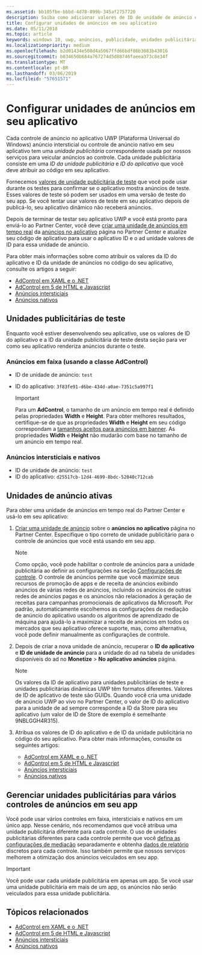 ```yaml
---
ms.assetid: bb105fbe-bbbd-4d78-899b-345af2757720
description: Saiba como adicionar valores de ID de unidade de anúncio e de ID de aplicativo do Partner Center ao seu aplicativo antes de enviar seu aplicativo para a Store.
title: Configurar unidades de anúncios em seu aplicativo
ms.date: 05/11/2018
ms.topic: article
keywords: windows 10, uwp, anúncios, publicidade, unidades publicitária, testes
ms.localizationpriority: medium
ms.openlocfilehash: b2d01434e508d4a5067ffd66bdf86b3083b43016
ms.sourcegitcommit: b034650b684a767274d5d88746faeea373c8e34f
ms.translationtype: MT
ms.contentlocale: pt-BR
ms.lasthandoff: 03/06/2019
ms.locfileid: "57651571"
---
```

# <a name="set-up-ad-units-in-your-app"></a>Configurar unidades de anúncios em seu aplicativo

Cada controle de anúncio no aplicativo UWP (Plataforma Universal do Windows) anúncio intersticial ou controle de anúncio nativo em seu aplicativo tem uma *unidade publicitária* correspondente usada por nossos serviços para veicular anúncios ao controle. Cada unidade publicitária consiste em uma *ID da unidade publicitária* e *ID do aplicativo* que você deve atribuir ao código em seu aplicativo.

Fornecemos [valores de unidade publicitária de teste](#test-ad-units) que você pode usar durante os testes para confirmar se o aplicativo mostra anúncios de teste. Esses valores de teste só podem ser usados em uma versão de teste do seu app. Se você tentar usar valores de teste em seu aplicativo depois de publicá-lo, seu aplicativo dinâmico não receberá anúncios.

Depois de terminar de testar seu aplicativo UWP e você está pronto para enviá-lo ao Partner Center, você deve [criar uma unidade de anúncios em tempo real](#live-ad-units) da [anúncios no aplicativo](../publish/in-app-ads.md) página no Partner Center e atualize seu código de aplicativo para usar o aplicativo ID e o ad unidade valores de ID para essa unidade de anúncio.

Para obter mais informações sobre como atribuir os valores da ID do aplicativo e ID da unidade de anúncios no código do seu aplicativo, consulte os artigos a seguir:
* [AdControl em XAML e o .NET](adcontrol-in-xaml-and--net.md)
* [AdControl em 5 de HTML e Javascript](adcontrol-in-html-5-and-javascript.md)
* [Anúncios intersticiais](../monetize/interstitial-ads.md)
* [Anúncios nativos](../monetize/native-ads.md)

<span id="test-ad-units" />

## <a name="test-ad-units"></a>Unidades publicitárias de teste

Enquanto você estiver desenvolvendo seu aplicativo, use os valores de ID do aplicativo e a ID da unidade publicitária de teste desta seção para ver como seu aplicativo renderiza anúncios durante o teste.

### <a name="banner-ads-using-the-adcontrol-class"></a>Anúncios em faixa (usando a classe AdControl)

* ID de unidade de anúncio: ```test```
* ID do aplicativo:  ```3f83fe91-d6be-434d-a0ae-7351c5a997f1```

    > [!IMPORTANT]
    > Para um **AdControl**, o tamanho de um anúncio em tempo real é definido pelas propriedades **Width** e **Height**. Para obter melhores resultados, certifique-se de que as propriedades **Width** e **Height** em seu código correspondam a [tamanhos aceitos para anúncios em banner](supported-ad-sizes-for-banner-ads.md). As propriedades **Width** e **Height** não mudarão com base no tamanho de um anúncio em tempo real.

### <a name="interstitial-ads-and-native-ads"></a>Anúncios intersticiais e nativos

* ID de unidade de anúncio: ```test```
* ID do aplicativo:  ```d25517cb-12d4-4699-8bdc-52040c712cab```

<span id="live-ad-units" />

## <a name="live-ad-units"></a>Unidades de anúncio ativas

Para obter uma unidade de anúncios em tempo real do Partner Center e usá-lo em seu aplicativo:

1.  [Criar uma unidade de anúncio](../publish/in-app-ads.md#create-ad-unit) sobre o **anúncios no aplicativo** página no Partner Center. Especifique o tipo correto de unidade publicitário para o controle de anúncios que você está usando em seu app.
    > [!NOTE]
    > Como opção, você pode habilitar o controle de anúncios para a unidade publicitária ao definir as configurações na seção [Configurações de controle](../publish/in-app-ads.md#mediation). O controle de anúncios permite que você maximize seus recursos de promoção de apps e de receita de anúncios exibindo anúncios de várias redes de anúncios, incluindo os anúncios de outras redes de anúncios pagas e os anúncios não relacionados à geração de receitas para campanhas promocionais de aplicativos da Microsoft. Por padrão, automaticamente escolhemos as configurações de mediação de anúncio do aplicativo usando os algoritmos de aprendizado de máquina para ajudá-lo a maximizar a receita de anúncios em todos os mercados que seu aplicativo oferece suporte, mas, como alternativa, você pode definir manualmente as configurações de controle.

2.  Depois de criar a nova unidade de anúncio, recuperar o **ID do aplicativo** e **ID de unidade de anúncio** para a unidade do ad na tabela de unidades disponíveis do ad no **Monetize** &gt;  **No aplicativo anúncios** página.
    > [!NOTE]
    > Os valores da ID de aplicativo para unidades publicitárias de teste e unidades publicitárias dinâmicas UWP têm formatos diferentes. Valores de ID de aplicativo de teste são GUIDs. Quando você cria uma unidade de anúncio UWP ao vivo no Partner Center, o valor de ID do aplicativo para a unidade de ad sempre corresponde a ID da Store para seu aplicativo (um valor de ID de Store de exemplo é semelhante 9NBLGGH4R315).

3.  Atribua os valores de ID do aplicativo e de ID da unidade publicitária no código do seu aplicativo. Para obter mais informações, consulte os seguintes artigos:
    * [AdControl em XAML e o .NET](adcontrol-in-xaml-and--net.md)
    * [AdControl em 5 de HTML e Javascript](adcontrol-in-html-5-and-javascript.md)
    * [Anúncios intersticiais](../monetize/interstitial-ads.md)
    * [Anúncios nativos](../monetize/native-ads.md)

<span id="manage" />

## <a name="manage-ad-units-for-multiple-ad-controls-in-your-app"></a>Gerenciar unidades publicitárias para vários controles de anúncios em seu app

Você pode usar vários controles em faixa, intersticiais e nativos em um único app. Nesse cenário, nós recomendamos que você atribua uma unidade publicitária diferente para cada controle. O uso de unidades publicitárias diferentes para cada controle permite que você [defina as configurações de mediação](../publish/in-app-ads.md#mediation) separadamente e obtenha [dados de relatório](../publish/advertising-performance-report.md) discretos para cada controle. Isso também permite que nossos serviços melhorem a otimização dos anúncios veiculados em seu app.

> [!IMPORTANT]
> Você pode usar cada unidade publicitária em apenas um app. Se você usar uma unidade publicitária em mais de um app, os anúncios não serão veiculados para essa unidade publicitária.

## <a name="related-topics"></a>Tópicos relacionados

* [AdControl em XAML e o .NET](adcontrol-in-xaml-and--net.md)
* [AdControl em 5 de HTML e Javascript](adcontrol-in-html-5-and-javascript.md)
* [Anúncios intersticiais](interstitial-ads.md)
* [Anúncios nativos](native-ads.md)


 

 
